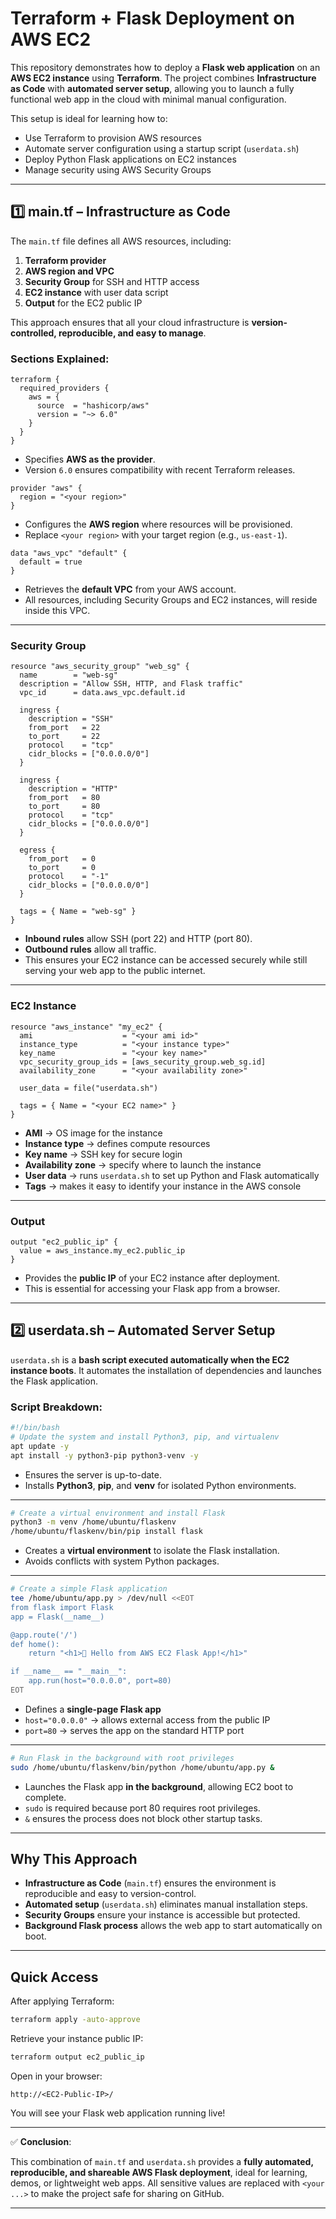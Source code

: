 # Terraform + Flask Deployment on AWS EC2

This repository demonstrates how to deploy a **Flask web application** on an **AWS EC2 instance** using **Terraform**. The project combines **Infrastructure as Code** with **automated server setup**, allowing you to launch a fully functional web app in the cloud with minimal manual configuration.

This setup is ideal for learning how to:

* Use Terraform to provision AWS resources
* Automate server configuration using a startup script (`userdata.sh`)
* Deploy Python Flask applications on EC2 instances
* Manage security using AWS Security Groups

---

## **1️⃣ main.tf – Infrastructure as Code**

The `main.tf` file defines all AWS resources, including:

1. **Terraform provider**
2. **AWS region and VPC**
3. **Security Group** for SSH and HTTP access
4. **EC2 instance** with user data script
5. **Output** for the EC2 public IP

This approach ensures that all your cloud infrastructure is **version-controlled, reproducible, and easy to manage**.

### Sections Explained:

```hcl
terraform {
  required_providers {
    aws = {
      source  = "hashicorp/aws"
      version = "~> 6.0"
    }
  }
}
```

* Specifies **AWS as the provider**.
* Version `6.0` ensures compatibility with recent Terraform releases.

```hcl
provider "aws" {
  region = "<your region>"
}
```

* Configures the **AWS region** where resources will be provisioned.
* Replace `<your region>` with your target region (e.g., `us-east-1`).

```hcl
data "aws_vpc" "default" {
  default = true
}
```

* Retrieves the **default VPC** from your AWS account.
* All resources, including Security Groups and EC2 instances, will reside inside this VPC.

---

### Security Group

```hcl
resource "aws_security_group" "web_sg" {
  name        = "web-sg"
  description = "Allow SSH, HTTP, and Flask traffic"
  vpc_id      = data.aws_vpc.default.id

  ingress {
    description = "SSH"
    from_port   = 22
    to_port     = 22
    protocol    = "tcp"
    cidr_blocks = ["0.0.0.0/0"]
  }

  ingress {
    description = "HTTP"
    from_port   = 80
    to_port     = 80
    protocol    = "tcp"
    cidr_blocks = ["0.0.0.0/0"]
  }

  egress {
    from_port   = 0
    to_port     = 0
    protocol    = "-1"
    cidr_blocks = ["0.0.0.0/0"]
  }

  tags = { Name = "web-sg" }
}
```

* **Inbound rules** allow SSH (port 22) and HTTP (port 80).
* **Outbound rules** allow all traffic.
* This ensures your EC2 instance can be accessed securely while still serving your web app to the public internet.

---

### EC2 Instance

```hcl
resource "aws_instance" "my_ec2" {
  ami                    = "<your ami id>"
  instance_type          = "<your instance type>"
  key_name               = "<your key name>"
  vpc_security_group_ids = [aws_security_group.web_sg.id]
  availability_zone      = "<your availability zone>"

  user_data = file("userdata.sh")

  tags = { Name = "<your EC2 name>" }
}
```

* **AMI** → OS image for the instance
* **Instance type** → defines compute resources
* **Key name** → SSH key for secure login
* **Availability zone** → specify where to launch the instance
* **User data** → runs `userdata.sh` to set up Python and Flask automatically
* **Tags** → makes it easy to identify your instance in the AWS console

---

### Output

```hcl
output "ec2_public_ip" {
  value = aws_instance.my_ec2.public_ip
}
```

* Provides the **public IP** of your EC2 instance after deployment.
* This is essential for accessing your Flask app from a browser.

---

## **2️⃣ userdata.sh – Automated Server Setup**

`userdata.sh` is a **bash script executed automatically when the EC2 instance boots**. It automates the installation of dependencies and launches the Flask application.

### Script Breakdown:

```bash
#!/bin/bash
# Update the system and install Python3, pip, and virtualenv
apt update -y
apt install -y python3-pip python3-venv -y
```

* Ensures the server is up-to-date.
* Installs **Python3**, **pip**, and **venv** for isolated Python environments.

---

```bash
# Create a virtual environment and install Flask
python3 -m venv /home/ubuntu/flaskenv
/home/ubuntu/flaskenv/bin/pip install flask
```

* Creates a **virtual environment** to isolate the Flask installation.
* Avoids conflicts with system Python packages.

---

```bash
# Create a simple Flask application
tee /home/ubuntu/app.py > /dev/null <<EOT
from flask import Flask
app = Flask(__name__)

@app.route('/')
def home():
    return "<h1>🚀 Hello from AWS EC2 Flask App!</h1>"

if __name__ == "__main__":
    app.run(host="0.0.0.0", port=80)
EOT
```

* Defines a **single-page Flask app**
* `host="0.0.0.0"` → allows external access from the public IP
* `port=80` → serves the app on the standard HTTP port

---

```bash
# Run Flask in the background with root privileges
sudo /home/ubuntu/flaskenv/bin/python /home/ubuntu/app.py &
```

* Launches the Flask app **in the background**, allowing EC2 boot to complete.
* `sudo` is required because port 80 requires root privileges.
* `&` ensures the process does not block other startup tasks.

---

## **Why This Approach**

* **Infrastructure as Code** (`main.tf`) ensures the environment is reproducible and easy to version-control.
* **Automated setup** (`userdata.sh`) eliminates manual installation steps.
* **Security Groups** ensure your instance is accessible but protected.
* **Background Flask process** allows the web app to start automatically on boot.

---

## **Quick Access**

After applying Terraform:

```bash
terraform apply -auto-approve
```

Retrieve your instance public IP:

```bash
terraform output ec2_public_ip
```

Open in your browser:

```
http://<EC2-Public-IP>/
```

You will see your Flask web application running live!

---

✅ **Conclusion**:

This combination of `main.tf` and `userdata.sh` provides a **fully automated, reproducible, and shareable AWS Flask deployment**, ideal for learning, demos, or lightweight web apps. All sensitive values are replaced with `<your ...>` to make the project safe for sharing on GitHub.

---
